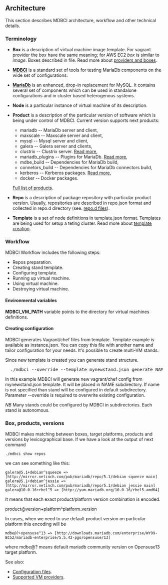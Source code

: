 ## Architecture

This section describes MDBCI architecture, workflow and other technical details.

### Terminology

* **Box** is a description of virtual machine image template. For vagrant provider the _box_ have the same meaning; for AWS EC2 _box_ is similar to _image_. Boxes described in file. Read more about [providers and boxes](virtual_machines/all_providers_and_boxes.md).

* **[MDBCI](https://github.com/mariadb-corporation/mdbci)** is a standard set of tools for testing MariaDb components on the wide set of configurations.

* **[MariaDb](http://mariadb.org)** is an enhanced, drop-in replacement for MySQL. It contains several set of components which can be used in standalone configurations and in cluster based heterogenous systems.

* **Node** is a particular instance of virtual machine of its description.

* **Product** is a description of the particular version of software which is being under control of MDBCI. Current version supports next products:
  * mariadb -- MariaDb server and client,
  * maxscale -- Maxscale server and client,
  * mysql -- Mysql server and client,
  * galera -- Galera server and clients,
  * clustrix -- Clustrix server. [Read more](products/using_clustrix_product.md),
  * mariadb_plugins -- Plugins for MariaDb. [Read more](products/mdbe_pugins.md),
  * mdbe_build -- Dependencies for MariaDb build,
  * connetors_build -- Dependencies for MariaDb connectors build,
  * kerberos -- Kerberos packages. [Read more](products/using_kerberos_product.md),
  * docker -- Docker packages.

  [Full list of products](products/all_products.md).

* **Repo** is a description of package repository with particular product version. Usually, repositories are described in repo.json format and collected in repo.d directory (see. [repo.d files](general_configuration/configuration_files.md#repod)).

* **Template** is a set of node definitions in template.json format. Templates are being used for setup a teting cluster. Read more about [template creation](virtual_machines/machine_template.md).

### Workflow

MDBCI Workflow includes the following steps:
  * Repos preparation.
  * Creating stand template.
  * Configuring template.
  * Running up virtual machine.
  * Using virtual machine.
  * Destroying virtual machine.

#### Environmental variables

**MDBCI_VM_PATH** variable points to the directory for virtual machines definitions.

#### Creating configuration

MDBCI generates Vagrant/chef files from template. Template example is available as instance.json. You can copy this file with another name and tailor configuration for your needs. It's possible to create multi-VM stands.

Since new template is created you can generate stand structure.

<pre>
  ./mdbci --override --template mynewstand.json generate NAME
</pre>

In this example MDBCI will generate new vagrant/chef config from mynewstand.json template. It will be placed in NAME subdirectory. If name is not specified than stand will be configured in default subdirectory. Parameter --override is required to overwrite existing configuration.

*NB* Many stands could be configured by MDBCI in subdirectories. Each stand is autonomous.

### Box, products, versions

MDBCI makes matching between boxes, target platforms, products and versions by lexicographical base. If we
have a look at the output of next command

```
./mdbci show repos
```

we can see something like this:

```
galera@5.1+debian^squeeze => [http://mirror.netinch.com/pub/mariadb/repo/5.1/debian squeeze main]
galera@5.1+debian^jessie => [http://mirror.netinch.com/pub/mariadb/repo/5.1/debian jessie main]
galera@10.0.16+rhel^5 => [http://yum.mariadb.org/10.0.16/rhel5-amd64]
```

It means that each exact product/platform version combination is encoded.

product@version+platform^platform_version

In cases, when we need to use default product version on particular platform this encoding will be

```
mdbe@?+opensuse^13 => [http://downloads.mariadb.com/enterprise/WY99-BC52/mariadb-enterprise/5.5.42-pgo/opensuse/13]
```
where mdbe@? means default mariadb community version on Opensuse13 target platform.

See also:
* [Configuration files](general_configuration/configuration_files.md).
* [Supported VM providers](virtual_machines/all_providers_and_boxes.md).
